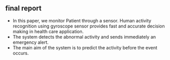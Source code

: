 ## final report
* In this paper, we monitor Patient through a sensor. Human activity recognition using gyroscope sensor provides fast and accurate decision making in health care application.
* The system detects the abnormal activity and sends immediately an emergency alert.
* The main aim of the system is to predict the activity before the event occurs.
